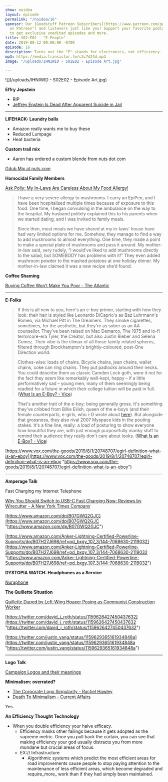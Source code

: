 ```yaml
---
show: noidea
layout: episode
permalink: "/noidea/16"
sponsor: Our [Goodstuff Patreon Subscribers](https://www.patreon.com/goodstuff "Goodstuff
  on Patreon") and listeners just like you! Support your favorite podcasts directly
  to get exclusive unedited episodes and more.
title: S02:E02 - "E-People"
date: 2019-08-12 00:00:00 -0700
episode: 16
description: Turns out the "E" stands for electronics, not efficiency.
mp3: https://media.transistor.fm/c3c7d24d.mp3
image: "/uploads/IHNIWID - S02E02 - Episode Art.jpg"

---
```

![](/uploads/IHNIWID - S02E02 - Episode Art.jpg)

**Effry Jepstein**

* RIP
* [Jeffrey Epstein Is Dead After Apparent Suicide in Jail](https://splinternews.com/jeffrey-epstein-is-dead-after-apparent-suicide-in-jail-1837126186)

***

**LIFEHACK: Laundry balls**

* Amazon really wants me to buy these
* Reduced Lumpage
* Heat bacteria

**Custom trail mix**

* Aaron has ordered a custom blende from nuts dot com

[Gdub Mix at nuts.com](https://nuts.com/custom/mixes/#0H120HM10Jg10Ji10Jk217B117b21A211xG41xq2)

**Homocidal Family Members**

[Ask Polly: My In-Laws Are Careless About My Food Allergy!](https://www.thecut.com/2019/08/ask-polly-my-in-laws-are-careless-about-my-food-allergy.html)

> I have a very severe allergy to mushrooms. I carry an EpiPen, and I have been hospitalized multiple times because of exposure to this food. One time, I began convulsing in the ambulance on the way to the hospital. My husband politely explained this to his parents when we started dating, and I was invited to family meals.
>
> Since then, most meals we have shared at my in-laws’ house have had very limited options for me. Somehow, they manage to find a way to add mushrooms to almost everything. One time, they made a point to make a special plate of mushrooms and pass it around. My mother-in-law said, very rudely, “I would’ve liked to add mushrooms directly to the salad, but SOMEBODY has problems with it!” They even added mushroom powder to the mashed potatoes at one holiday dinner. My mother-in-law claimed it was a new recipe she’d found.

**Coffee Shaming**

[Buying Coffee Won’t Make You Poor - The Atlantic](https://www.theatlantic.com/health/archive/2019/07/coffee-financial-advice/594244/)

***

**E-Folks**

> If this is all new to you, here's an e-boy primer, starting with how they look: their hair is styled like Leonardo DiCaprio's as Baz Luhrmann's Romeo, via Michael Pitt in The Dreamers. They smoke cigarettes, sometimes, for the aesthetic, but they're as sober as an AA counsellor. They've been raised on Mac Demarco, The 1975 and lo-fi terrorcore-era Tyler, the Creator, but also Justin Bieber and Selena Gomez. Their vibe is the climax of all those faintly related spheres, filtered through Brockhampton's brightly-coloured, post-One Direction world.
>
> Clothes-wise: loads of chains. Bicycle chains, jean chains, wallet chains, coke can ring chains. They put padlocks around their necks. You could describe them as classic Camden Lock goth, were it not for the fact they seem like remarkably well-kept, happy – if a little performatively sad – young men, many of them seemingly being readied for a future in which their college tuition will be paid in full. ([What Is an E-Boy? - Vice](https://www.vice.com/en_uk/article/gy44jj/what-is-an-e-boy))

> That's another trait of the e-boy: being generally gross. It's something they've cribbed from Billie Eilish, queen of the e-boys (and their female counterparts, e-girls, who i-D wrote about [here](https://i-d.vice.com/en_uk/article/vb99em/tik-tok-beauty-standards-e-girl-make-up)). But alongside that grossness, they also rival 2007 Myspace kids in the pouting stakes. It's a fine line, really: a load of posturing to show everyone how beautiful they are, with just enough purposefully manky stuff to remind their audience they really don't care about looks. ([What Is an E-Boy? - Vice](https://www.vice.com/en_uk/article/gy44jj/what-is-an-e-boy))

[https://www.vox.com/the-goods/2019/8/1/20748707/egirl-definition-what-is-an-eboy](https://www.vox.com/the-goods/2019/8/1/20748707/egirl-definition-what-is-an-eboy "https://www.vox.com/the-goods/2019/8/1/20748707/egirl-definition-what-is-an-eboy")

***

**Amperage Talk**

Fast Charging my Internet Telephone

[Why You Should Switch to USB-C Fast Charging Now: Reviews by Wirecutter - A New York Times Company](https://thewirecutter.com/blog/why-you-should-switch-to-usb-c-fast-charging-now)

[https://www.amazon.com/dp/B07GWQ2GJC](https://www.amazon.com/dp/B07GWQ2GJC "https://www.amazon.com/dp/B07GWQ2GJC")

[https://www.amazon.com/Anker-Lightning-Certified-Powerline-Supports/dp/B07H27J698/ref=pd_bxgy_107_3/144-7068630-2119032](https://www.amazon.com/Anker-Lightning-Certified-Powerline-Supports/dp/B07H27J698/ref=pd_bxgy_107_3/144-7068630-2119032 "https://www.amazon.com/Anker-Lightning-Certified-Powerline-Supports/dp/B07H27J698/ref=pd_bxgy_107_3/144-7068630-2119032")

**DYSTOPIA WATCH: Headphones as a Service**

[Nuraphone](https://www.nuraphone.com/)

**The Quillette Situation**

[Quillette Duped by Left-Wing Hoaxer Posing as Communist Construction Worker](https://www.thedailybeast.com/quillette-duped-by-left-wing-hoaxer-posing-as-communist-construction-worker)

[https://twitter.com/david_j_roth/status/1159626427450437632](https://twitter.com/david_j_roth/status/1159626427450437632 "https://twitter.com/david_j_roth/status/1159626427450437632")

[https://twitter.com/justin_yang/status/1159629365161934848a](https://twitter.com/justin_yang/status/1159629365161934848a "https://twitter.com/justin_yang/status/1159629365161934848a")

***

**Logo Talk**

[Campaign Logos and their meanings](https://twitter.com/davlunan/status/1148775964182220800)

**Minimalism: overrated?**

* [The Corporate Logo Singularity - Rachel Hawley](https://thebaffler.com/latest/the-corporate-logo-singularity-hawley)
* [Death To Minimalism - Current Affairs](https://www.currentaffairs.org/2019/02/death-to-minimalism)

Yes.

**An Efficiency Thought Technology**

* When you double efficiency your halve efficacy.
  * Efficiency masks other failings because it gets adopted as the supreme metric. Once you pull back the curtain, you can see that making efficiency your god usually distracts you from more mundane but crucial areas of focus.
  * EX:// Infrastructure
    * Algorithmic systems which predict the most efficient areas for road improvements cause people to stop paying attention to the maintenance of less efficient areas, which become degraded and require_more_ work than if they had simply been maintained.